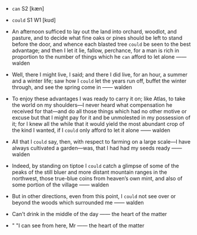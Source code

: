 - `can` S2 [kæn]
- `could` S1 W1 [kʊd]



-  An afternoon sufficed to lay out the land into orchard, woodlot, and pasture, and to decide what fine oaks or pines should be left to stand before the door, and whence each blasted tree `could` be seen to the best advantage; and then I let it lie, fallow, perchance, for a man is rich in proportion to the number of things which he `can` afford to let alone —— walden


-  Well, there I might live, I said; and there I did live, for an hour, a summer and a winter life; saw how I `could` let the years run off, buffet the winter through, and see the spring come in —— walden


-  To enjoy these advantages I was ready to carry it on; like Atlas, to take the world on my shoulders﻿—I never heard what compensation he received for that﻿—and do all those things which had no other motive or excuse but that I might pay for it and be unmolested in my possession of it; for I knew all the while that it would yield the most abundant crop of the kind I wanted, if I `could` only afford to let it alone —— walden

- All that I `could` say, then, with respect to farming on a large scale﻿—I have always cultivated a garden﻿—was, that I had had my seeds ready —— walden

-  Indeed, by standing on tiptoe I `could` catch a glimpse of some of the peaks of the still bluer and more distant mountain ranges in the northwest, those true-blue coins from heaven’s own mint, and also of some portion of the village —— walden

-  But in other directions, even from this point, I `could` not see over or beyond the woods which surrounded me —— walden

-  Can't drink in the middle of the day —— the heart of the matter

- " "I can see from here, Mr —— the heart of the matter